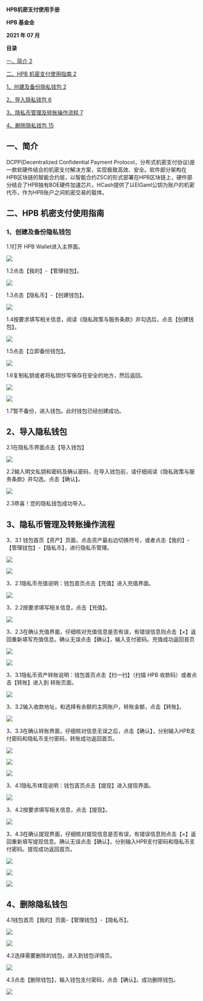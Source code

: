 **HPB机密支付使用手册**

**HPB 基金会**

**2021 年 07 月**

**目录**

[一、简介 2](#)

[二、HPB 机密支付使用指南 2](#-1)

[1、创建及备份隐私钱包 2](#1创建及备份隐私钱包)

[2、导入隐私钱包 6](#2导入隐私钱包)

[3、隐私币管理及转账操作流程 7](#3隐私币管理及转账操作流程)

[4、删除隐私钱包 15](#-2)

## 

## 一、简介

DCPP(Decentralized Confidential Payment
Protocol，分布式机密支付协议)是一款软硬件结合的机密支付解决方案，实现极致高效、安全。软件部分架构在HPB区块链的智能合约层，以智能合约ZSC的形式部署在HPB区块链上，硬件部分结合了HPB独有BOE硬件加速芯片。HCash提供了以ElGaml公钥为账户的机密代币，作为HPB账户之间机密交易的载体。

## 

## 

## 二、HPB 机密支付使用指南

### 1、创建及备份隐私钱包

1.1打开 HPB Wallet进入主界面。

![](media/bae20716277e74763f61916f36d548bd.png)

1.2点击【我的】-【管理钱包】。

![](media/c39d58caf9401180cc940f2625ca6fcc.png)

1.3点击【隐私币】-【创建钱包】。

![](media/d4433bae5bdf10f5119c7d593e095b3b.png)

1.4按要求填写相关信息，阅读《隐私政策与服务条款》并勾选后，点击【创建钱包】。

![](media/8869c702302de6235808a39ad81825cb.png)

1.5点击【立即备份钱包】。

![](media/ae8f5e5c1d1327986dadd91ed0dcd454.png)

1.6复制私钥或者将私钥抄写保存在安全的地方，然后返回。

![](media/603a0e29dcac3510f4b6122b719d0ca0.png)

![](media/250a180ebfadbe1ea0ae08170eeb4551.png)

1.7暂不备份，进入钱包。此时钱包已经创建成功。

## 

## 2、导入隐私钱包

2.1在隐私币界面点击【导入钱包】

![](media/efe51f072cedd8d6ed5c295a23844b0a.png)

2.2输入明文私钥和密码及确认密码，在导入钱包前，请仔细阅读《隐私政策与服务条款》并勾选。点击【确认】。

![](media/4c7493217d8dd308fbd07959ad3502d3.png)

2.3恭喜！您的隐私钱包成功导入。

## 3、隐私币管理及转账操作流程

3、3.1
钱包首页【资产】页面，点击资产最右边切换符号，或者点击【我的】-【管理钱包】-【隐私币】，进行隐私币管理。

![](media/7138acfffd20bf001b08d422efae9002.png)

![](media/c39d58caf9401180cc940f2625ca6fcc.png)

3、2.1隐私币充值说明：钱包首页点击【充值】进入充值界面。

![](media/f93a552f8baff2a883603347d7f5a865.png)

3、2.2按要求填写相关信息，点击【充值】。

![](media/8573bc4a59eee9b716be06f8dcc8fe5e.png)

3、2.3在确认充值界面，仔细核对充值信息是否有误，有错误信息则点击【×】返回重新填写充值信息。确认无误点击【确认】，输入支付密码。充值成功返回首页

![](media/c5ee6b4a98d8547bf330e7fa0ca04a78.png)

![](media/4f7516c45bd397b8d98eebe65b13d860.png)

3、3.1隐私币资产转账说明：钱包首页点击【扫一扫】（扫描 HPB
收款码）或者点击【转账】进入到 转账页面。

![](media/1448fb141627f4c39ce19cb8332eafc0.png)

3、3.2输入收款地址，和选择有余额的主网账户，转账金额，点击【转账】。

![](media/ea630146c208928e4208414af35b012a.png)

3、3.3在确认转账界面，仔细核对信息无误之后，点击【确认】，分别输入HPB支付密码和隐私币支付密码，转账成功返回首页。

![](media/9a4f5e102f7ca26815064fa3e321fd3a.png)

![](media/8b52ccde3ec21fc0afb88a30c3394416.png)

![](media/7ee7abbe87a6ebc51c96e10416f41c7a.png)

3、4.1隐私币体现说明：钱包首页点击【提现】进入提现界面。

![](media/98120f09c08e792209211091e3dde26f.png)

3、4.2按要求填写相关信息，点击【提现】。

![](media/a1284df71dd4ab3b0392d736339c383f.png)

3、4.3在确认提现界面，仔细核对提现信息是否有误，有错误信息则点击【×】返回重新填写提现信息。确认无误点击【确认】，分别输入HPB支付密码和隐私币支付密码。提现成功返回首页。

![](media/f3f9788fa5915b9bccd4564aeee75350.png)

![](media/0c2cac39b0a23ca138b8e9565aae54a4.png)

![](media/352c02f06551bcc754e12e9f7de1b7b0.png)

## 

## 

## 4、删除隐私钱包

4.1钱包首页【我的】页面-【管理钱包】-【隐私币】。

![](media/c39d58caf9401180cc940f2625ca6fcc.png)

![](media/a03850dbcdff0a3c6becb8e7b5674e4d.png)

4.2选择需要删除的钱包，进入到钱包详情页。

![](media/c5961b9a2e3bf75e3a978673c838b81a.png)

4.3点击【删除钱包】，输入钱包支付密码，点击【确认】。成功删除钱包。

![](media/29be80eae68412bf3845cefa8f27bbfe.png)
